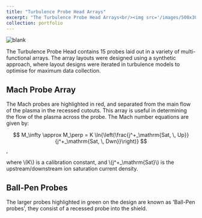 ```yaml
---
title: "Turbulence Probe Head Arrays"
excerpt: "The Turbulence Probe Head Arrays<br/><img src='/images/500x300.png' alt='blank'>"
collection: portfolio
---
```


<img src='/images/500x300.png' alt='blank'>

The Turbulence Probe Head contains 15 probes laid out in a variety of multi-functional arrays. The array layouts were designed using a synthetic approach, where layout designs were iterated in turbulence models to optimise for maximum data collection.

## Mach Probe Array

The Mach probes are highlighted in red, and separated from the main flow of the plasma in the recessed cutouts. This array is useful in determining the flow of the plasma across the probe. The Mach number equations are given by:

$$
M_\infty \approx M_\perp = K \ln{\left(\frac{j^+_\mathrm{Sat, \, Up}}{j^+_\mathrm{Sat, \, Dwn}}\right)}
$$,

where \\(K\\) is a calibration constant, and \\(j^+_\mathrm{Sat}\\) is the upstream/downstream ion saturation current density.

## Ball-Pen Probes

The larger probes highlighted in green on the design are known as 'Ball-Pen probes', they consist of a recessed probe into the shield.
